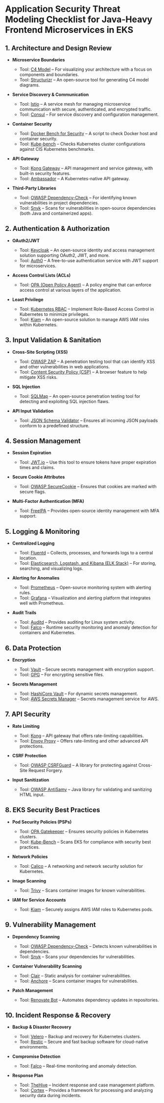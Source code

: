 # Application Security Threat Modeling Checklist for Java-Heavy Frontend Microservices in EKS

## 1. Architecture and Design Review
- **Microservice Boundaries**
  - Tool: [C4 Model](https://c4model.com/) – For visualizing your architecture with a focus on components and boundaries.
  - Tool: [Structurizr](https://structurizr.com/) – An open-source tool for generating C4 model diagrams.
  
- **Service Discovery & Communication**
  - Tool: [Istio](https://istio.io/) – A service mesh for managing microservice communication with secure, authenticated, and encrypted traffic.
  - Tool: [Consul](https://www.consul.io/) – For service discovery and configuration management.
  
- **Container Security**
  - Tool: [Docker Bench for Security](https://github.com/docker/docker-bench-security) – A script to check Docker host and container security.
  - Tool: [Kube-bench](https://github.com/aquasecurity/kube-bench) – Checks Kubernetes cluster configurations against CIS Kubernetes benchmarks.
  
- **API Gateway**
  - Tool: [Kong Gateway](https://konghq.com/kong/) – API management and service gateway, with built-in security features.
  - Tool: [Ambassador](https://www.getambassador.io/) – A Kubernetes-native API gateway.
  
- **Third-Party Libraries**
  - Tool: [OWASP Dependency-Check](https://owasp.org/www-project-dependency-check/) – For identifying known vulnerabilities in project dependencies.
  - Tool: [Snyk](https://snyk.io/) – Scans for vulnerabilities in open-source dependencies (both Java and containerized apps).

## 2. Authentication & Authorization
- **OAuth2/JWT**
  - Tool: [Keycloak](https://www.keycloak.org/) – An open-source identity and access management solution supporting OAuth2, JWT, and more.
  - Tool: [Auth0](https://auth0.com/) – A free-to-use authentication service with JWT support for microservices.
  
- **Access Control Lists (ACLs)**
  - Tool: [OPA (Open Policy Agent)](https://www.openpolicyagent.org/) – A policy engine that can enforce access control at various layers of the application.
  
- **Least Privilege**
  - Tool: [Kubernetes RBAC](https://kubernetes.io/docs/reference/access-authn-authz/rbac/) – Implement Role-Based Access Control in Kubernetes to minimize privileges.
  - Tool: [Kiam](https://github.com/uswitch/kiam) – An open-source solution to manage AWS IAM roles within Kubernetes.

## 3. Input Validation & Sanitation
- **Cross-Site Scripting (XSS)**
  - Tool: [OWASP ZAP](https://www.zaproxy.org/) – A penetration testing tool that can identify XSS and other vulnerabilities in web applications.
  - Tool: [Content Security Policy (CSP)](https://developer.mozilla.org/en-US/docs/Web/HTTP/CSP) – A browser feature to help mitigate XSS risks.
  
- **SQL Injection**
  - Tool: [SQLMap](http://sqlmap.org/) – An open-source penetration testing tool for detecting and exploiting SQL injection flaws.
  
- **API Input Validation**
  - Tool: [JSON Schema Validator](https://json-schema.org/) – Ensures all incoming JSON payloads conform to a predefined structure.

## 4. Session Management
- **Session Expiration**
  - Tool: [JWT.io](https://jwt.io/) – Use this tool to ensure tokens have proper expiration times and claims.
  
- **Secure Cookie Attributes**
  - Tool: [OWASP SecureCookie](https://www.owasp.org/index.php/SecureCookie) – Ensures that cookies are marked with secure flags.
  
- **Multi-Factor Authentication (MFA)**
  - Tool: [FreeIPA](https://www.freeipa.org/) – Provides open-source identity management with MFA support.

## 5. Logging & Monitoring
- **Centralized Logging**
  - Tool: [Fluentd](https://www.fluentd.org/) – Collects, processes, and forwards logs to a central location.
  - Tool: [Elasticsearch, Logstash, and Kibana (ELK Stack)](https://www.elastic.co/elk-stack) – For storing, searching, and visualizing logs.
  
- **Alerting for Anomalies**
  - Tool: [Prometheus](https://prometheus.io/) – Open-source monitoring system with alerting rules.
  - Tool: [Grafana](https://grafana.com/) – Visualization and alerting platform that integrates well with Prometheus.
  
- **Audit Trails**
  - Tool: [Auditd](https://github.com/linux-audit/audit-userspace) – Provides auditing for Linux system activity.
  - Tool: [Falco](https://falco.org/) – Runtime security monitoring and anomaly detection for containers and Kubernetes.

## 6. Data Protection
- **Encryption**
  - Tool: [Vault](https://www.hashicorp.com/products/vault) – Secure secrets management with encryption support.
  - Tool: [GPG](https://gnupg.org/) – For encrypting sensitive files.
  
- **Secrets Management**
  - Tool: [HashiCorp Vault](https://www.hashicorp.com/products/vault) – For dynamic secrets management.
  - Tool: [AWS Secrets Manager](https://aws.amazon.com/secrets-manager/) – Secrets management service for AWS.

## 7. API Security
- **Rate Limiting**
  - Tool: [Kong](https://konghq.com/kong/) – API gateway that offers rate-limiting capabilities.
  - Tool: [Envoy Proxy](https://www.envoyproxy.io/) – Offers rate-limiting and other advanced API protections.
  
- **CSRF Protection**
  - Tool: [OWASP CSRFGuard](https://owasp.org/www-project-csrfguard/) – A library for protecting against Cross-Site Request Forgery.
  
- **Input Sanitization**
  - Tool: [OWASP AntiSamy](https://owasp.org/www-project-antisamy/) – Java library for validating and sanitizing HTML input.

## 8. EKS Security Best Practices
- **Pod Security Policies (PSPs)**
  - Tool: [OPA Gatekeeper](https://github.com/open-policy-agent/gatekeeper) – Ensures security policies in Kubernetes clusters.
  - Tool: [Kube-Bench](https://github.com/aquasecurity/kube-bench) – Scans EKS for compliance with security best practices.
  
- **Network Policies**
  - Tool: [Calico](https://www.projectcalico.org/) – A networking and network security solution for Kubernetes.
  
- **Image Scanning**
  - Tool: [Trivy](https://github.com/aquasecurity/trivy) – Scans container images for known vulnerabilities.
  
- **IAM for Service Accounts**
  - Tool: [Kiam](https://github.com/uswitch/kiam) – Securely assigns AWS IAM roles to Kubernetes pods.

## 9. Vulnerability Management
- **Dependency Scanning**
  - Tool: [OWASP Dependency-Check](https://owasp.org/www-project-dependency-check/) – Detects known vulnerabilities in dependencies.
  - Tool: [Snyk](https://snyk.io/) – Scans your dependencies for vulnerabilities.
  
- **Container Vulnerability Scanning**
  - Tool: [Clair](https://github.com/coreos/clair) – Static analysis for container vulnerabilities.
  - Tool: [Anchore](https://anchore.com/) – Scans container images for vulnerabilities.
  
- **Patch Management**
  - Tool: [Renovate Bot](https://renovatebot.com/) – Automates dependency updates in repositories.

## 10. Incident Response & Recovery
- **Backup & Disaster Recovery**
  - Tool: [Velero](https://velero.io/) – Backup and recovery for Kubernetes clusters.
  - Tool: [Restic](https://restic.net/) – Secure and fast backup software for cloud-native environments.
  
- **Compromise Detection**
  - Tool: [Falco](https://falco.org/) – Real-time monitoring and anomaly detection.
  
- **Response Plan**
  - Tool: [TheHive](https://thehive-project.org/) – Incident response and case management platform.
  - Tool: [Cortex](https://cortex.cert.eu/) – Provides a framework for processing and analyzing security data during incidents.

